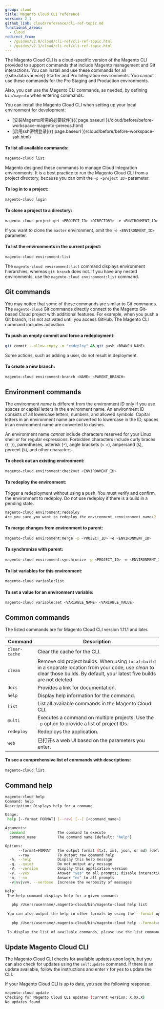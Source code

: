 ```yaml
---
group: cloud
title: Magento Cloud CLI reference
version: 2.1
github_link: cloud/reference/cli-ref-topic.md
functional_areas:
  - Cloud
redirect_from:
  - /guides/v2.0/cloud/cli-ref/cli-ref-topic.html
  - /guides/v2.1/cloud/cli-ref/cli-ref-topic.html
---
```


The Magento Cloud CLI is a cloud-specific version of the Magento CLI provided to support commands that include Magento management and Git interactions. You can install and use these commands for all {{site.data.var.ece}} Starter and Pro Integration environments. You cannot use these commands for the Pro Staging and Production environments.

Also, you can use the Magento CLI commands, as needed, by defining `bin/magento` when entering commands.

You can install the Magento Cloud CLI when setting up your local environment for development:

* [安装Magento所需的必要软件]({{ page.baseurl }}/cloud/before/before-workspace-magento-prereqs.html)
* [启用ssh密钥登录]({{ page.baseurl }}/cloud/before/before-workspace-ssh.html)

#### To list all available commands:

```bash
magento-cloud list
```

Magento designed these commands to manage Cloud Integration environments. It is a best practice to run the Magento Cloud CLI from a project directory, because you can omit the `-p <project ID>` parameter. 

#### To log in to a project:

```bash
magento-cloud login
```

#### To clone a project to a directory:

```bash
magento-cloud project:get <PROJECT_ID> <DIRECTORY> -e <ENVIRONMENT_ID>
```

If you want to clone the `master` environment, omit the `-e <ENVIRONMENT_ID>` parameter.

#### To list the environments in the current project:

```bash
magento-cloud environment:list
```

The `magento-cloud environment:list` command displays environment hierarchies, whereas `git branch` does not. If you have any nested environments, use the `magento-cloud environment:list` command.

## Git commands
You may notice that some of these commands are similar to Git commands. The `magento-cloud` Git commands directly connect to the Magento Git-based Cloud project with additional features. For example, when you push a Git branch, it is not activated until you access GitHub. The Magento CLI command includes activation.

#### To push an empty commit and force a redeployment:

```bash
git commit --allow-empty -m "redeploy" && git push <BRANCH_NAME>
```

Some actions, such as adding a user, do not result in deployment.

#### To create a new branch:

```bash
magento-cloud environment:branch <NAME> <PARENT_BRANCH>
```

## Environment commands
The environment _name_ is different from the environment _ID_ only if you use spaces or capital letters in the environment name. An environment ID consists of all lowercase letters, numbers, and allowed symbols. Capital letters in an environment name are converted to lowercase in the ID; spaces in an environment name are converted to dashes.

An environment name _cannot_ include characters reserved for your Linux shell or for regular expressions. Forbidden characters include curly braces (`{ }`), parentheses, asterisk (`*`), angle brackets (`< >`), ampersand (`&`), percent (`%`), and other characters.

#### To check out an existing environment:

```bash
magento-cloud environment:checkout <ENVIRONMENT_ID>
```

#### To redeploy the environment:
Trigger a redeployment without using a push. You must verify and confirm the environment to redeploy. Do not use redeploy if there is a build in a pending state. 

```bash
magento-cloud environment:redeploy
Are you sure you want to redeploy the environment <environment_name>? [Y/n]
```

#### To merge changes from environment to parent:

```bash
magento-cloud environment:merge -p <PROJECT_ID> -e <ENVIRONMENT_ID>
```

#### To synchronize with parent:

```bash
magento-cloud environment:synchronize -p <PROJECT_ID> -e <ENVIRONMENT_ID> {code|data}
```

#### To list variables for this environment:

```bash
magento-cloud variable:list
```

#### To set a value for an environment variable:

```bash
magento-cloud variable:set <VARIABLE_NAME> <VARIABLE_VALUE>
```

## Common commands 
The listed commands are for Magento Cloud CLI version 1.11.1 and later.

Command | Description
-------------- | ---------------
`clear-cache` | Clear the cache for the CLI.
`clean` | Remove old project builds. When using `local:build` in a separate location from your code, use _clean_ to clear those builds. By default, your latest five builds are not deleted.
`docs` | Provides a link for documentation.
`help` | Display help information for the command.
`list` | List all available commands in the Magento Cloud CLI.
`multi` | Executes a command on multiple projects. Use the `-p` option to provide a list of project IDs.
`redeploy` | Redeploys the application.
`web` | 已打开s a web UI based on the parameters you enter.

#### To see a comprehensive list of commands with descriptions:

```bash
magento-cloud list
```

## Command help

```bash
magento-cloud help
Command: help
Description: Displays help for a command

Usage:
 help [--format FORMAT] [--raw] [--] [<command_name>]

Arguments:
  command               The command to execute
  command_name          The command name [default: "help"]

Options:
      --format=FORMAT   The output format (txt, xml, json, or md) [default: "txt"]
      --raw             To output raw command help
  -h, --help            Display this help message
  -q, --quiet           Do not output any message
  -V, --version         Display this application version
  -y, --yes             Answer "yes" to all prompts; disable interaction
  -n, --no              Answer "no" to all prompts
  -v|vv|vvv, --verbose  Increase the verbosity of messages

Help:
 The help command displays help for a given command:
 
   php /Users/username/.magento-cloud/bin/magento-cloud help list
 
 You can also output the help in other formats by using the --format option:
 
   php /Users/username/.magento-cloud/bin/magento-cloud help --format=xml list
 
 To display the list of available commands, please use the list command.
```

## Update Magento Cloud CLI
The Magento Cloud CLI checks for available updates upon login, but you can also check for updates using the `self:update` command. If there is an update available, follow the instructions and enter `Y` for _yes_ to update the CLI.

If your Magento Cloud CLI is up to date, you see the following response:

```bash
magento-cloud update
Checking for Magento Cloud CLI updates (current version: X.XX.X)
No updates found
```
